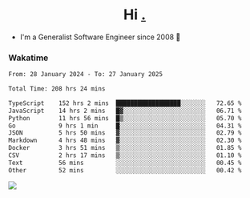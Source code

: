 <h1 align="center">Hi <a href="https://www.hackerrank.com/erasmosaraujo">.</a></h1>
 
- I'm a Generalist Software Engineer  since 2008 🚀
<!--  
<p align="left">
  <a href="https://github.com/erasmosoares/github-readme-stats">
    <img
      align="center"
      src="https://github-readme-stats.vercel.app/api/top-langs/?username=erasmosoares&theme=radical&layout=compact"
    />
  </a>
  <a href="https://github.com/erasmosoares/github-readme-stats">
    [![Harlok's WakaTime stats](https://github-readme-stats.vercel.app/api/wakatime?username=ffflabs)](https://github.com/anuraghazra/github-readme-stats)
  </a>
</p>

<!--
 ### Repo 
 
<p align="left">
 <a href="https://github.com/erasmosoares/github-readme-stats">
    <img
      align="center"
      height="165"
      src="https://github-readme-stats.vercel.app/api/pin?username=erasmosoares&repo=sample-node&title_color=fff&icon_color=f9f9f9&text_color=9f9f9f&bg_color=151515"
    />
  </a>
  <a href="https://github.com/erasmosoares/github-readme-stats">
    <img
      align="center"
      height="165"
      src="https://github-readme-stats.vercel.app/api/pin?username=erasmosoares&repo=sample-node&title_color=fff&icon_color=f9f9f9&text_color=9f9f9f&bg_color=151515"
    />
  </a>
</p>
-->

 ### Wakatime 

<!--START_SECTION:waka-->

```txt
From: 28 January 2024 - To: 27 January 2025

Total Time: 208 hrs 24 mins

TypeScript    152 hrs 2 mins  ██████████████████░░░░░░░   72.65 %
JavaScript    14 hrs 2 mins   █▓░░░░░░░░░░░░░░░░░░░░░░░   06.71 %
Python        11 hrs 56 mins  █▒░░░░░░░░░░░░░░░░░░░░░░░   05.70 %
Go            9 hrs 1 min     █░░░░░░░░░░░░░░░░░░░░░░░░   04.31 %
JSON          5 hrs 50 mins   ▓░░░░░░░░░░░░░░░░░░░░░░░░   02.79 %
Markdown      4 hrs 48 mins   ▓░░░░░░░░░░░░░░░░░░░░░░░░   02.30 %
Docker        3 hrs 51 mins   ▒░░░░░░░░░░░░░░░░░░░░░░░░   01.85 %
CSV           2 hrs 17 mins   ▒░░░░░░░░░░░░░░░░░░░░░░░░   01.10 %
Text          56 mins         ░░░░░░░░░░░░░░░░░░░░░░░░░   00.45 %
Other         52 mins         ░░░░░░░░░░░░░░░░░░░░░░░░░   00.42 %
```

<!--END_SECTION:waka-->

![](https://komarev.com/ghpvc/?username=erasmosoares&color=brightgreen)
